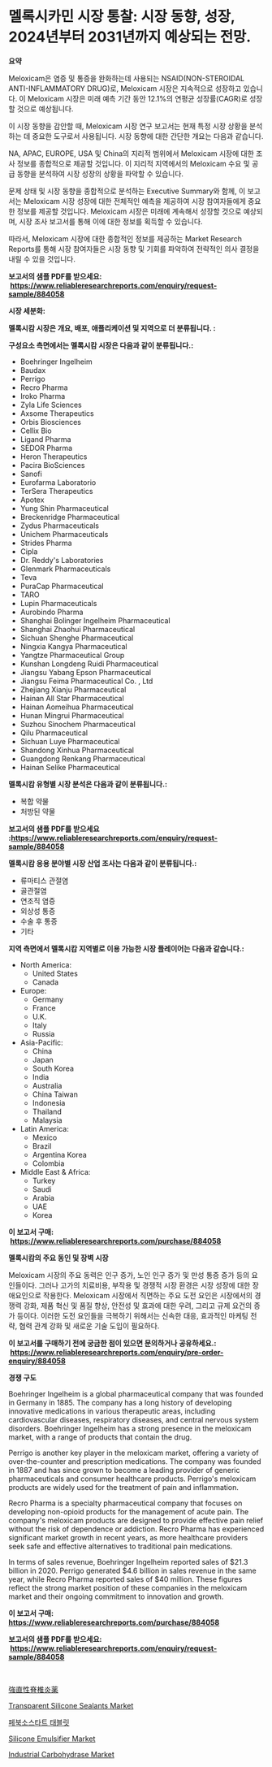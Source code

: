 <p><h1>멜록시카민 시장 통찰: 시장 동향, 성장, 2024년부터 2031년까지 예상되는 전망.</h1></p><p><strong>요약</strong></p>
<p><p>Meloxicam은 염증 및 통증을 완화하는데 사용되는 NSAID(NON-STEROIDAL ANTI-INFLAMMATORY DRUG)로, Meloxicam 시장은 지속적으로 성장하고 있습니다. 이 Meloxicam 시장은 미래 예측 기간 동안 12.1%의 연평균 성장률(CAGR)로 성장할 것으로 예상됩니다.</p><p>이 시장 동향을 감안할 때, Meloxicam 시장 연구 보고서는 현재 특정 시장 상황을 분석하는 데 중요한 도구로서 사용됩니다. 시장 동향에 대한 간단한 개요는 다음과 같습니다.</p><p>NA, APAC, EUROPE, USA 및 China의 지리적 범위에서 Meloxicam 시장에 대한 조사 정보를 종합적으로 제공할 것입니다. 이 지리적 지역에서의 Meloxicam 수요 및 공급 동향을 분석하여 시장 성장의 상황을 파악할 수 있습니다.</p><p>문제 상태 및 시장 동향을 종합적으로 분석하는 Executive Summary와 함께, 이 보고서는 Meloxicam 시장 성장에 대한 전체적인 예측을 제공하여 시장 참여자들에게 중요한 정보를 제공할 것입니다. Meloxicam 시장은 미래에 계속해서 성장할 것으로 예상되며, 시장 조사 보고서를 통해 이에 대한 정보를 획득할 수 있습니다.</p><p>따라서, Meloxicam 시장에 대한 종합적인 정보를 제공하는 Market Research Reports를 통해 시장 참여자들은 시장 동향 및 기회를 파악하여 전략적인 의사 결정을 내릴 수 있을 것입니다.</p></p>
<p><strong>보고서의 샘플 PDF를 받으세요: &nbsp;<a href="https://www.reliableresearchreports.com/enquiry/request-sample/884058">https://www.reliableresearchreports.com/enquiry/request-sample/884058</a></strong></p>
<p><strong>시장 세분화:</strong></p>
<p><strong> 멜록시캄 시장은 개요, 배포, 애플리케이션 및 지역으로 더 분류됩니다. :</strong></p>
<p><strong>구성요소 측면에서는 멜록시캄 시장은 다음과 같이 분류됩니다.:</strong></p>
<p><ul><li>Boehringer Ingelheim</li><li>Baudax</li><li>Perrigo</li><li>Recro Pharma</li><li>Iroko Pharma</li><li>Zyla Life Sciences</li><li>Axsome Therapeutics</li><li>Orbis Biosciences</li><li>Cellix Bio</li><li>Ligand Pharma</li><li>SEDOR Pharma</li><li>Heron Therapeutics</li><li>Pacira BioSciences</li><li>Sanofi</li><li>Eurofarma Laboratorio</li><li>TerSera Therapeutics</li><li>Apotex</li><li>Yung Shin Pharmaceutical</li><li>Breckenridge Pharmaceutical</li><li>Zydus Pharmaceuticals</li><li>Unichem Pharmaceuticals</li><li>Strides Pharma</li><li>Cipla</li><li>Dr. Reddy's Laboratories</li><li>Glenmark Pharmaceuticals</li><li>Teva</li><li>PuraCap Pharmaceutical</li><li>TARO</li><li>Lupin Pharmaceuticals</li><li>Aurobindo Pharma</li><li>Shanghai Bolinger Ingelheim Pharmaceutical</li><li>Shanghai Zhaohui Pharmaceutical</li><li>Sichuan Shenghe Pharmaceutical</li><li>Ningxia Kangya Pharmaceutical</li><li>Yangtze Pharmaceutical Group</li><li>Kunshan Longdeng Ruidi Pharmaceutical</li><li>Jiangsu Yabang Epson Pharmaceutical</li><li>Jiangsu Feima Pharmaceutical Co. , Ltd</li><li>Zhejiang Xianju Pharmaceutical</li><li>Hainan All Star Pharmaceutical</li><li>Hainan Aomeihua Pharmaceutical</li><li>Hunan Mingrui Pharmaceutical</li><li>Suzhou Sinochem Pharmaceutical</li><li>Qilu Pharmaceutical</li><li>Sichuan Luye Pharmaceutical</li><li>Shandong Xinhua Pharmaceutical</li><li>Guangdong Renkang Pharmaceutical</li><li>Hainan Selike Pharmaceutical</li></ul></p>
<p><strong> 멜록시캄 유형별 시장 분석은 다음과 같이 분류됩니다.:</strong></p>
<p><ul><li>복합 약물</li><li>처방된 약물</li></ul></p>
<p><strong>보고서의 샘플 PDF를 받으세요 :<a href="https://www.reliableresearchreports.com/enquiry/request-sample/884058">https://www.reliableresearchreports.com/enquiry/request-sample/884058</a></strong></p>
<p><strong> 멜록시캄 응용 분야별 시장 산업 조사는 다음과 같이 분류됩니다.:</strong></p>
<p><ul><li>류마티스 관절염</li><li>골관절염</li><li>연조직 염증</li><li>외상성 통증</li><li>수술 후 통증</li><li>기타</li></ul></p>
<p><strong>지역 측면에서 멜록시캄 지역별로 이용 가능한 시장 플레이어는 다음과 같습니다.:</strong></p>
<p><ul>
    <li>
        North America:
        <ul>
            <li>United States</li>
            <li>Canada</li>
        </ul>
    </li>
    <li>
        Europe:
        <ul>
            <li>Germany</li>
            <li>France</li>
            <li>U.K.</li>
            <li>Italy</li>
            <li>Russia</li>
        </ul>
    </li>
    <li>
        Asia-Pacific:
        <ul>
            <li>China</li>
            <li>Japan</li>
            <li>South Korea</li>
            <li>India</li>
            <li>Australia</li>
            <li>China Taiwan</li>
            <li>Indonesia</li>
            <li>Thailand</li>
            <li>Malaysia</li>
        </ul>
    </li>
    <li>
        Latin America:
        <ul>
            <li>Mexico</li>
            <li>Brazil</li>
            <li>Argentina Korea</li>
            <li>Colombia</li>
        </ul>
    </li>
    <li>
        Middle East & Africa:
        <ul>
            <li>Turkey</li>
            <li>Saudi</li>
            <li>Arabia</li>
            <li>UAE</li>
            <li>Korea</li>
        </ul>
    </li>
    </ul></p>
<p><strong>이 보고서 구매: &nbsp;<a href="https://www.reliableresearchreports.com/purchase/884058">https://www.reliableresearchreports.com/purchase/884058</a></strong></p>
<p><strong>멜록시캄의 주요 동인 및 장벽 시장</strong></p>
<p><p>Meloxicam 시장의 주요 동력은 인구 증가, 노인 인구 증가 및 만성 통증 증가 등의 요인들이다. 그러나 고가의 치료비용, 부작용 및 경쟁적 시장 환경은 시장 성장에 대한 장애요인으로 작용한다. Meloxicam 시장에서 직면하는 주요 도전 요인은 시장에서의 경쟁력 강화, 제품 혁신 및 품질 향상, 안전성 및 효과에 대한 우려, 그리고 규제 요건의 증가 등이다. 이러한 도전 요인들을 극복하기 위해서는 신속한 대응, 효과적인 마케팅 전략, 협력 관계 강화 및 새로운 기술 도입이 필요하다.</p></p>
<p><strong>이 보고서를 구매하기 전에 궁금한 점이 있으면 문의하거나 공유하세요.: &nbsp;<a href="https://www.reliableresearchreports.com/enquiry/pre-order-enquiry/884058">https://www.reliableresearchreports.com/enquiry/pre-order-enquiry/884058</a></strong></p>
<p><strong>경쟁 구도</strong></p>
<p><p>Boehringer Ingelheim is a global pharmaceutical company that was founded in Germany in 1885. The company has a long history of developing innovative medications in various therapeutic areas, including cardiovascular diseases, respiratory diseases, and central nervous system disorders. Boehringer Ingelheim has a strong presence in the meloxicam market, with a range of products that contain the drug.</p><p>Perrigo is another key player in the meloxicam market, offering a variety of over-the-counter and prescription medications. The company was founded in 1887 and has since grown to become a leading provider of generic pharmaceuticals and consumer healthcare products. Perrigo's meloxicam products are widely used for the treatment of pain and inflammation.</p><p>Recro Pharma is a specialty pharmaceutical company that focuses on developing non-opioid products for the management of acute pain. The company's meloxicam products are designed to provide effective pain relief without the risk of dependence or addiction. Recro Pharma has experienced significant market growth in recent years, as more healthcare providers seek safe and effective alternatives to traditional pain medications.</p><p>In terms of sales revenue, Boehringer Ingelheim reported sales of $21.3 billion in 2020. Perrigo generated $4.6 billion in sales revenue in the same year, while Recro Pharma reported sales of $40 million. These figures reflect the strong market position of these companies in the meloxicam market and their ongoing commitment to innovation and growth.</p></p>
<p><strong>이 보고서 구매: &nbsp; <a href="https://www.reliableresearchreports.com/purchase/884058">https://www.reliableresearchreports.com/purchase/884058</a></strong></p>
<p><strong>보고서의 샘플 PDF를 받으세요: &nbsp;<a href="https://www.reliableresearchreports.com/enquiry/request-sample/884058">https://www.reliableresearchreports.com/enquiry/request-sample/884058</a></strong><strong></strong></p>
<p>&nbsp;</p>
<p><p><a href="https://github.com/oqoeusbvpadwjs08/Market-Research-Report-List-1/blob/main/62941021569.md">強直性脊椎炎薬</a></p><p><a href="https://github.com/gdfhhhj/Market-Research-Report-List-3/blob/main/transparent-silicone-sealants-market.md">Transparent Silicone Sealants Market</a></p><p><a href="https://github.com/vs2869dizt0/Market-Research-Report-List-1/blob/main/29159311183.md">페북소스타트 태블릿</a></p><p><a href="https://issuu.com/reportprime-2/docs/silicone-emulsifier-market-size-2030.pptx">Silicone Emulsifier Market</a></p><p><a href="https://github.com/RichRobinson5/Market-Research-Report-List-4/blob/main/industrial-carbohydrase-market.md">Industrial Carbohydrase Market</a></p></p>
